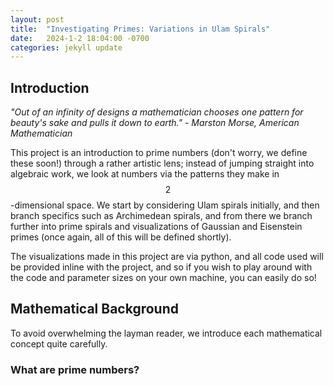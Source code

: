 ```yaml
---
layout: post
title:  "Investigating Primes: Variations in Ulam Spirals"
date:   2024-1-2 18:04:00 -0700
categories: jekyll update
---
```


<!-- You’ll find this post in your `_posts` directory. Go ahead and edit it and re-build the site to see your changes. You can rebuild the site in many different ways, but the most common way is to run `jekyll serve`, which launches a web server and auto-regenerates your site when a file is updated.

Jekyll requires blog post files to be named according to the following format:

`YEAR-MONTH-DAY-title.MARKUP`

Where `YEAR` is a four-digit number, `MONTH` and `DAY` are both two-digit numbers, and `MARKUP` is the file extension representing the format used in the file. After that, include the necessary front matter. Take a look at the source for this post to get an idea about how it works.

Jekyll also offers powerful support for code snippets: -->

<!-- {% highlight ruby %}
def print_hi(name)
  puts "Hi, #{name}"
end
print_hi('Tom')
#=> prints 'Hi, Tom' to STDOUT.
{% endhighlight %} -->

## Introduction

*"Out of an infinity of designs a mathematician chooses one pattern for beauty's
sake and pulls it down to earth." - Marston Morse, American Mathematician*

This project is an introduction to prime numbers (don't worry, we define these soon!)
through a rather artistic lens; instead of jumping straight into algebraic work,
we look at numbers via the patterns they make in $$2$$-dimensional space. We start
by considering Ulam spirals initially, and then branch specifics such as Archimedean
spirals, and from there we branch further into prime spirals and visualizations
of Gaussian and Eisenstein primes (once again, all of this will be defined shortly).

The visualizations made in this project are via python, and all code used will be provided
inline with the project, and so if you wish to play around with the code and parameter
sizes on your own machine, you can easily do so!

## Mathematical Background

To avoid overwhelming the layman reader, we introduce each mathematical concept
quite carefully.

### What are prime numbers?
